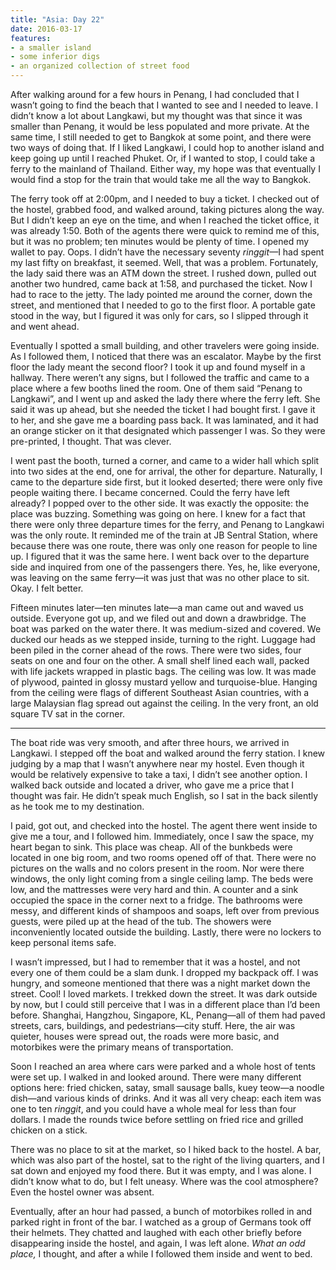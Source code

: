 ```yaml
---
title: "Asia: Day 22"
date: 2016-03-17
features:
- a smaller island
- some inferior digs
- an organized collection of street food
---
```


After walking around for a few hours in Penang, I had concluded that I wasn’t
going to find the beach that I wanted to see and I needed to leave. I didn’t
know a lot about Langkawi, but my thought was that since it was smaller than
Penang, it would be less populated and more private. At the same time, I still
needed to get to Bangkok at some point, and there were two ways of doing that.
If I liked Langkawi, I could hop to another island and keep going up until I
reached Phuket. Or, if I wanted to stop, I could take a ferry to the mainland of
Thailand. Either way, my hope was that eventually I would find a stop for the
train that would take me all the way to Bangkok.

The ferry took off at 2:00pm, and I needed to buy a ticket. I checked out of the
hostel, grabbed food, and walked around, taking pictures along the way. But I
didn’t keep an eye on the time, and when I reached the ticket office, it was
already 1:50. Both of the agents there were quick to remind me of this, but it
was no problem; ten minutes would be plenty of time. I opened my wallet to pay.
Oops. I didn’t have the necessary seventy *ringgit*—I had spent my last fifty on
breakfast, it seemed. Well, that was a problem. Fortunately, the lady said there
was an ATM down the street. I rushed down, pulled out another two hundred, came
back at 1:58, and purchased the ticket. Now I had to race to the jetty. The lady
pointed me around the corner, down the street, and mentioned that I needed to go
to the first floor. A portable gate stood in the way, but I figured it was only
for cars, so I slipped through it and went ahead.

Eventually I spotted a small building, and other travelers were going inside. As
I followed them, I noticed that there was an escalator. Maybe by the first floor
the lady meant the second floor? I took it up and found myself in a hallway.
There weren’t any signs, but I followed the traffic and came to a place where a
few booths lined the room. One of them said “Penang to Langkawi”, and I went up
and asked the lady there where the ferry left. She said it was up ahead, but she
needed the ticket I had bought first. I gave it to her, and she gave me a
boarding pass back. It was laminated, and it had an orange sticker on it that
designated which passenger I was. So they were pre-printed, I thought. That was
clever.

I went past the booth, turned a corner, and came to a wider hall which split
into two sides at the end, one for arrival, the other for departure. Naturally,
I came to the departure side first, but it looked deserted; there were only five
people waiting there. I became concerned. Could the ferry have left already? I
popped over to the other side. It was exactly the opposite: the place was
buzzing. Something was going on here. I knew for a fact that there were only
three departure times for the ferry, and Penang to Langkawi was the only route.
It reminded me of the train at JB Sentral Station, where because there was one
route, there was only one reason for people to line up. I figured that it was
the same here. I went back over to the departure side and inquired from one of
the passengers there. Yes, he, like everyone, was leaving on the same ferry—it
was just that was no other place to sit. Okay. I felt better.

Fifteen minutes later—ten minutes late—a man came out and waved us outside.
Everyone got up, and we filed out and down a drawbridge. The boat was parked on
the water there. It was medium-sized and covered. We ducked our heads as we
stepped inside, turning to the right. Luggage had been piled in the corner ahead
of the rows. There were two sides, four seats on one and four on the other. A
small shelf lined each wall, packed with life jackets wrapped in plastic bags.
The ceiling was low. It was made of plywood, painted in glossy mustard yellow
and turquoise-blue. Hanging from the ceiling were flags of different Southeast
Asian countries, with a large Malaysian flag spread out against the ceiling. In
the very front, an old square TV sat in the corner.

---

The boat ride was very smooth, and after three hours, we arrived in Langkawi. I
stepped off the boat and walked around the ferry station. I knew judging by a
map that I wasn’t anywhere near my hostel. Even though it would be relatively
expensive to take a taxi, I didn’t see another option. I walked back outside and
located a driver, who gave me a price that I thought was fair. He didn’t speak
much English, so I sat in the back silently as he took me to my destination.

I paid, got out, and checked into the hostel. The agent there went inside to
give me a tour, and I followed him. Immediately, once I saw the space, my heart
began to sink. This place was cheap. All of the bunkbeds were located in one big
room, and two rooms opened off of that. There were no pictures on the walls and
no colors present in the room. Nor were there windows, the only light coming
from a single ceiling lamp. The beds were low, and the mattresses were very hard
and thin. A counter and a sink occupied the space in the corner next to a
fridge. The bathrooms were messy, and different kinds of shampoos and soaps,
left over from previous guests, were piled up at the head of the tub. The
showers were inconveniently located outside the building. Lastly, there were no
lockers to keep personal items safe.

I wasn’t impressed, but I had to remember that it was a hostel, and not every
one of them could be a slam dunk. I dropped my backpack off. I was hungry, and
someone mentioned that there was a night market down the street. Cool! I loved
markets. I trekked down the street. It was dark outside by now, but I could
still perceive that I was in a different place than I’d been before. Shanghai,
Hangzhou, Singapore, KL, Penang—all of them had paved streets, cars, buildings,
and pedestrians—city stuff. Here, the air was quieter, houses were spread out,
the roads were more basic, and motorbikes were the primary means of
transportation.

Soon I reached an area where cars were parked and a whole host of tents were set
up. I walked in and looked around. There were many different options here: fried
chicken, satay, small sausage balls, kuey teow—a noodle dish—and various kinds
of drinks. And it was all very cheap: each item was one to ten *ringgit*, and
you could have a whole meal for less than four dollars. I made the rounds twice
before settling on fried rice and grilled chicken on a stick.

There was no place to sit at the market, so I hiked back to the hostel. A bar,
which was also part of the hostel, sat to the right of the living quarters, and
I sat down and enjoyed my food there. But it was empty, and I was alone. I
didn’t know what to do, but I felt uneasy. Where was the cool atmosphere? Even
the hostel owner was absent.

Eventually, after an hour had passed, a bunch of motorbikes rolled in and parked
right in front of the bar. I watched as a group of Germans took off their
helmets. They chatted and laughed with each other briefly before disappearing
inside the hostel, and again, I was left alone. *What an odd place,* I thought,
and after a while I followed them inside and went to bed.
